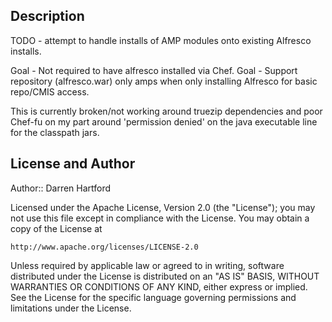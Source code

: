 
## <a name="description"></a> Description

TODO - attempt to handle installs of AMP modules onto existing Alfresco installs.

Goal - Not required to have alfresco installed via Chef.
Goal - Support repository (alfresco.war) only amps when only installing Alfresco for basic repo/CMIS access.

This is currently broken/not working around truezip dependencies and poor Chef-fu on my part around 'permission denied' on the java executable line for the classpath jars.


## <a name="license"></a> License and Author

Author:: Darren Hartford


Licensed under the Apache License, Version 2.0 (the "License");
you may not use this file except in compliance with the License.
You may obtain a copy of the License at

    http://www.apache.org/licenses/LICENSE-2.0

Unless required by applicable law or agreed to in writing, software
distributed under the License is distributed on an "AS IS" BASIS,
WITHOUT WARRANTIES OR CONDITIONS OF ANY KIND, either express or implied.
See the License for the specific language governing permissions and
limitations under the License.

